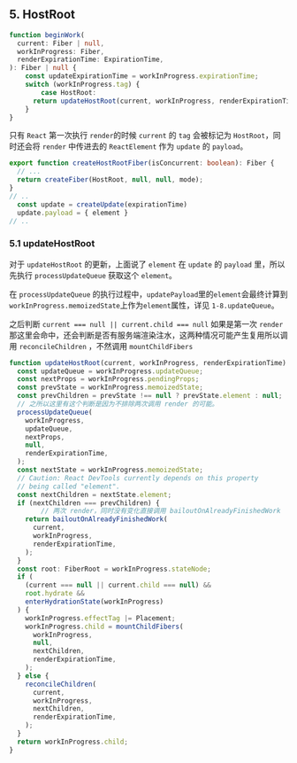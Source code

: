 ## 5. HostRoot

```ts
function beginWork(
  current: Fiber | null,
  workInProgress: Fiber,
  renderExpirationTime: ExpirationTime,
): Fiber | null {
	const updateExpirationTime = workInProgress.expirationTime;
	switch (workInProgress.tag) {
		case HostRoot:
      return updateHostRoot(current, workInProgress, renderExpirationTime);
	}
}
```

只有 `React` 第一次执行 `render`的时候 `current` 的 `tag` 会被标记为 `HostRoot`，同时还会将 `render` 中传进去的 `ReactElement` 作为 `update` 的 `payload`。

```ts
export function createHostRootFiber(isConcurrent: boolean): Fiber {
  // ...
  return createFiber(HostRoot, null, null, mode);
}
// ..
  const update = createUpdate(expirationTime)
  update.payload = { element }
// ..
```

### 5.1 updateHostRoot

对于 `updateHostRoot` 的更新，上面说了 `element` 在 `update` 的 `payload` 里，所以先执行 `processUpdateQueue` 获取这个 `element`。

在 `processUpdateQueue` 的执行过程中，`updatePayload`里的`element`会最终计算到`workInProgress.memoizedState`上作为`element`属性，详见 `1-8.updateQueue`。 

之后判断 `current === null || current.child === null` 如果是第一次 `render` 那这里会命中，还会判断是否有服务端渲染注水，这两种情况可能产生复用所以调用 `reconcileChildren` ，不然调用 `mountChildFibers`

```ts
function updateHostRoot(current, workInProgress, renderExpirationTime) {
  const updateQueue = workInProgress.updateQueue;
  const nextProps = workInProgress.pendingProps;
  const prevState = workInProgress.memoizedState;
  const prevChildren = prevState !== null ? prevState.element : null;
  // 之所以这里有这个判断是因为不排除两次调用 render 的可能。
  processUpdateQueue(
    workInProgress,
    updateQueue,
    nextProps,
    null,
    renderExpirationTime,
  );
  const nextState = workInProgress.memoizedState;
  // Caution: React DevTools currently depends on this property
  // being called "element".
  const nextChildren = nextState.element;
  if (nextChildren === prevChildren) {
		// 两次 render，同时没有变化直接调用 bailoutOnAlreadyFinishedWork
    return bailoutOnAlreadyFinishedWork(
      current,
      workInProgress,
      renderExpirationTime,
    );
  }
  const root: FiberRoot = workInProgress.stateNode;
  if (
    (current === null || current.child === null) &&
    root.hydrate &&
    enterHydrationState(workInProgress)
  ) {
    workInProgress.effectTag |= Placement;
    workInProgress.child = mountChildFibers(
      workInProgress,
      null,
      nextChildren,
      renderExpirationTime,
    );
  } else {
    reconcileChildren(
      current,
      workInProgress,
      nextChildren,
      renderExpirationTime,
    );
  }
  return workInProgress.child;
}
```

